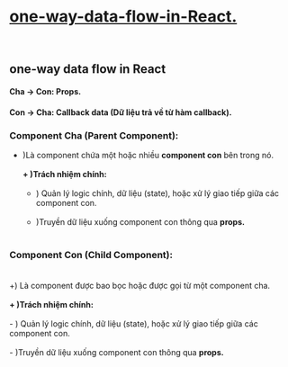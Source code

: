# [one-way-data-flow-in-React.](https://chatgpt.com/c/675011ac-bc5c-8003-b273-a290be5d4768) <br><br>

## one-way data flow in  React
#### Cha → Con: Props.
#### Con → Cha: Callback data (Dữ liệu trả về từ hàm callback). 
### Component Cha (Parent Component): 
+ )Là component chứa một hoặc nhiều **component con** bên trong nó.<br><br>
**+ )Trách nhiệm chính:** <br><br>
    - ) Quản lý logic chính, dữ liệu (state), hoặc xử lý giao tiếp giữa các component con.<br><br>
    - )Truyền dữ liệu xuống component con thông qua **props.** <br><br>
  
### Component Con (Child Component): <br><br>
+) Là component được bao bọc hoặc được gọi từ một component cha. <br><br>
**+ )Trách nhiệm chính:** <br><br>
     - ) Quản lý logic chính, dữ liệu (state), hoặc xử lý giao tiếp giữa các component con. <br><br>
    - )Truyền dữ liệu xuống component con thông qua **props.** <br><br>
